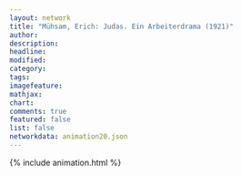 ```yaml
---
layout: network
title: "Mühsam, Erich: Judas. Ein Arbeiterdrama (1921)"
author:
description:
headline:
modified:
category:
tags:
imagefeature: 
mathjax: 
chart: 
comments: true
featured: false
list: false
networkdata: animation20.json
---
```

{% include animation.html %}
